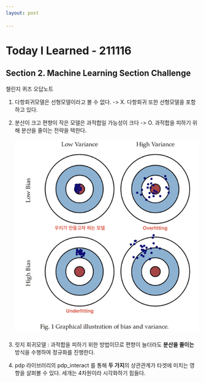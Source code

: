 ```yaml
---
layout: post

---
```


# Today I Learned - 211116

## Section 2. Machine Learning Section Challenge

챌린지 퀴즈 오답노트

1. 다항회귀모델은 선형모델이라고 볼 수 없다. -> X. 다항회귀 또한 선형모델을 포함하고 있다.

2. 분산이 크고 편향이 작은 모델은 과적합일 가능성이 크다 -> O. 과적합을 피하기 위해 분산을 줄이는 전략을 택한다.

   ![img](../images/biasvariance.png)

   

3. 릿지 회귀모델 : 과적합을 피하기 위한 방법이므로 편향이 늘더라도 **분산을 줄이는** 방식을 수행하여 정규화를 진행한다.

4. pdp 라이브러리의 pdp_interact 를 통해 **두 가지**의 상관관계가 타겟에 미치는 영향을 살펴볼 수 있다. 세개는 4차원이라 시각화하기 힘들다.